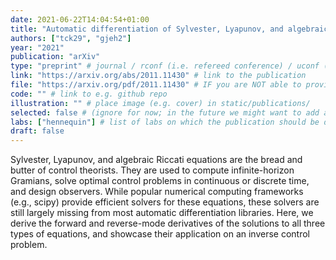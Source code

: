 ```yaml
---
date: 2021-06-22T14:04:54+01:00
title: "Automatic differentiation of Sylvester, Lyapunov, and algebraic Riccati equations"
authors: ["tck29", "gjeh2"]
year: "2021"
publication: "arXiv"
type: "preprint" # journal / rconf (i.e. refereed conference) / uconf (i.e. unrefereed conference) / thesis / preprint / workshop
link: "https://arxiv.org/abs/2011.11430" # link to the publication
file: "https://arxiv.org/pdf/2011.11430" # IF you are NOT able to provide a link, then place a pdf in static/publications/ and write the filename here (e.g. "hennequin-neuron-2018.pdf") 
code: "" # link to e.g. github repo
illustration: "" # place image (e.g. cover) in static/publications/
selected: false # (ignore for now; in the future we might want to add a "Selected publications" section)
labs: ["hennequin"] # list of labs on which the publication should be displayed (use "cbl" to display on the main CBL website, and the PI's lastname (lowercase) for individual lab's websites, e.g. "hennequin")
draft: false
---
```


Sylvester, Lyapunov, and algebraic Riccati equations are the bread and butter
of control theorists. They are used to compute infinite-horizon Gramians, solve
optimal control problems in continuous or discrete time, and design observers.
While popular numerical computing frameworks (e.g., scipy) provide efficient
solvers for these equations, these solvers are still largely missing from most
automatic differentiation libraries. Here, we derive the forward and
reverse-mode derivatives of the solutions to all three types of equations, and
showcase their application on an inverse control problem.

